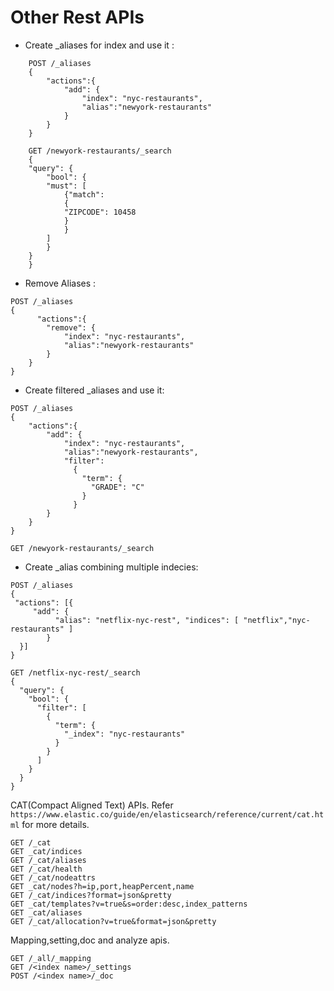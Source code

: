 #  Other Rest APIs

* Create _aliases for index and use it :
```
    POST /_aliases
    {
        "actions":{
            "add": {
                "index": "nyc-restaurants",
                "alias":"newyork-restaurants"
            }
        }
    }

    GET /newyork-restaurants/_search
    {
    "query": {
        "bool": {
        "must": [
            {"match": 
            {
            "ZIPCODE": 10458
            }
            }
        ]
        }
    }
    }
```

* Remove Aliases :

```
POST /_aliases
{
      "actions":{
        "remove": {
            "index": "nyc-restaurants",
            "alias":"newyork-restaurants"
        }
    }
}
```

* Create filtered _aliases and use it:
```
POST /_aliases
{
    "actions":{
        "add": {
            "index": "nyc-restaurants",
            "alias":"newyork-restaurants",
            "filter": 
              {
                "term": {
                  "GRADE": "C"
                }
              }
        }
    }
}

GET /newyork-restaurants/_search

```

* Create _alias combining multiple indecies:

```
POST /_aliases
{
 "actions": [{ 
     "add": {
          "alias": "netflix-nyc-rest", "indices": [ "netflix","nyc-restaurants" ]
        }  
  }]
}

GET /netflix-nyc-rest/_search
{
  "query": {
    "bool": {
      "filter": [
        {
          "term": {
            "_index": "nyc-restaurants"
          }
        }
      ]
    }
  }
}

```

CAT(Compact Aligned Text) APIs. Refer `https://www.elastic.co/guide/en/elasticsearch/reference/current/cat.html` for more details.
 
```
GET /_cat
GET _cat/indices 
GET /_cat/aliases
GET /_cat/health
GET /_cat/nodeattrs
GET _cat/nodes?h=ip,port,heapPercent,name
GET /_cat/indices?format=json&pretty
GET _cat/templates?v=true&s=order:desc,index_patterns
GET _cat/aliases
GET /_cat/allocation?v=true&format=json&pretty
```

Mapping,setting,doc and analyze apis.

```
GET /_all/_mapping
GET /<index name>/_settings
POST /<index name>/_doc
```